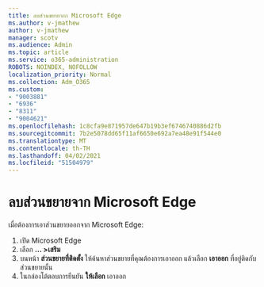 ```yaml
---
title: ลบส่วนขยายจาก Microsoft Edge
ms.author: v-jmathew
author: v-jmathew
manager: scotv
ms.audience: Admin
ms.topic: article
ms.service: o365-administration
ROBOTS: NOINDEX, NOFOLLOW
localization_priority: Normal
ms.collection: Adm_O365
ms.custom:
- "9003881"
- "6936"
- "8311"
- "9004621"
ms.openlocfilehash: 1c8cfa9e871957de647b19b3ef6746740886d2fb
ms.sourcegitcommit: 7b2e5078dd65f11af6650e692a7ea48e91f544e0
ms.translationtype: MT
ms.contentlocale: th-TH
ms.lasthandoff: 04/02/2021
ms.locfileid: "51504979"
---
```

# <a name="remove-an-extension-from-microsoft-edge"></a>ลบส่วนขยายจาก Microsoft Edge

เมื่อต้องการเอาส่วนขยายออกจาก Microsoft Edge:

1. เปิด Microsoft Edge
2. เลือก **... >เสริม**
3. บนหน้า **ส่วนขยายที่ติดตั้ง** ให้ค้นหาส่วนขยายที่คุณต้องการเอาออก แล้วเลือก **เอาออก** ที่อยู่ติดกับส่วนขยายนั้น
4. ในกล่องโต้ตอบการยืนยัน **ให้เลือก** เอาออก
